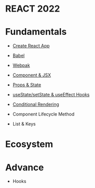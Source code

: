 # **REACT 2022**


# Fundamentals
- [Create React App](https://github.com/posting-study/react_study/blob/main/postingFiles/fundamentals/cra.md)

- [Babel](https://github.com/posting-study/react_study/blob/main/postingFiles/fundamentals/babel.md)

- [Webpak](https://github.com/posting-study/react_study/blob/main/postingFiles/fundamentals/webpack.md)

- [Component & JSX](https://github.com/posting-study/react_study/blob/main/postingFiles/fundamentals/component.md)

- [Props & State](https://github.com/posting-study/react_study/blob/main/postingFiles/fundamentals/props&state.md)

- [useState/setState & useEffect Hooks](https://github.com/posting-study/react_study/blob/main/postingFiles/fundamentals/useState&useEffect.md)

- [Conditional Rendering](https://github.com/posting-study/react_study/blob/main/postingFiles/fundamentals/conditional-rendering.md)

- Component Lifecycle Method

- List & Keys
# Ecosystem

# Advance

- Hooks
